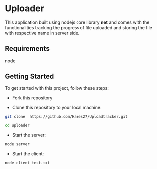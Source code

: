 # Uploader

This application built using nodejs core library **net** and comes with the functionalities tracking the progress of file uploaded and storing the file with respective name in server side.

## Requirements

node

## Getting Started

To get started with this project, follow these steps:

- Fork this repository

- Clone this repository to your local machine:

```bash
git clone  https://github.com/Hares27/Uploadtracker.git
```

```bash
cd uploader
```

- Start the server:

```bash
node server
```

- Start the client:

```bash
node client test.txt
```
